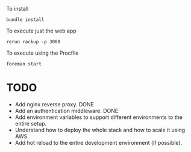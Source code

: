 To install

```bundle install```

To execute just the web app

```rerun rackup -p 3000```

To execute using the Procfile

```foreman start```


# TODO
- Add nginx reverse proxy. DONE
- Add an authentication middleware. DONE
- Add environment variables to support different environments to the entire setup.
- Understand how to deploy the whole stack and how to scale it using AWS.
- Add hot reload to the entire development environment (if possible).
